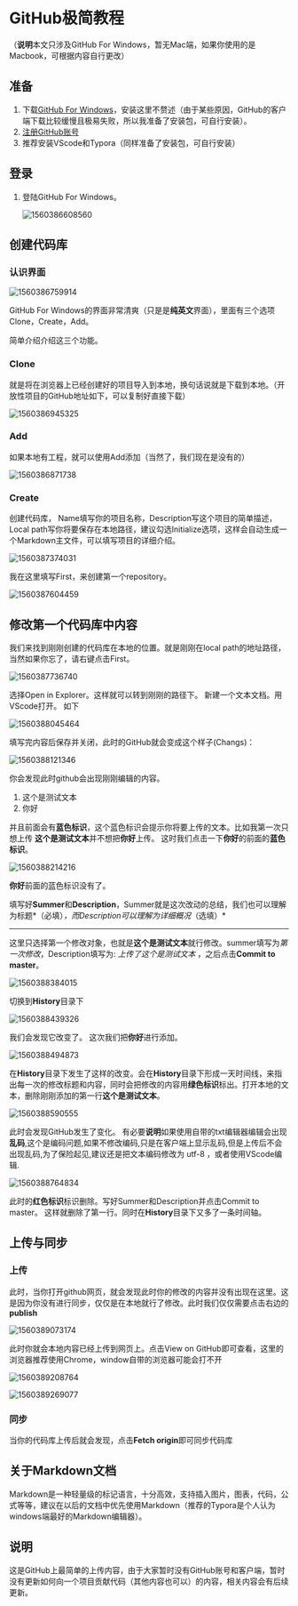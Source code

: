 # GitHub极简教程

（**说明**本文只涉及GitHub For Windows，暂无Mac端，如果你使用的是Macbook，可根据内容自行更改）

## 准备

1. 下载[GitHub For Windows](https://desktop.github.com/)，安装这里不赘述（由于某些原因，GitHub的客户端下载比较缓慢且极易失败，所以我准备了安装包，可自行安装）。
2. [注册GitHub账号](https://github.com/)
3. 推荐安装VScode和Typora（同样准备了安装包，可自行安装）

## 登录

1. 登陆GitHub For Windows。

   ![1560386608560](https://github.com/AlbertZorichHawking/Tutorial/blob/master/Img/1560386608560.png)

## 创建代码库

### 认识界面



![1560386759914](https://github.com/AlbertZorichHawking/Tutorial/blob/master/Img/1560386759914.png)



GitHub For Windows的界面非常清爽（只是是**纯英文**界面），里面有三个选项Clone，Create，Add。

简单介绍介绍这三个功能。

### Clone

就是将在浏览器上已经创建好的项目导入到本地，换句话说就是下载到本地。（开放性项目的GitHub地址如下，可以复制好直接下载）

![1560386945325](C:\Users\Albert\AppData\Roaming\Typora\typora-user-images\1560386945325.png)

### Add

如果本地有工程，就可以使用Add添加（当然了，我们现在是没有的）

![1560386871738](https://github.com/AlbertZorichHawking/Tutorial/blob/master/Img/1560386871738.png)

### Create

创建代码库， Name填写你的项目名称，Description写这个项目的简单描述，Local path写你将要保存在本地路径，建议勾选Initialize选项，这样会自动生成一个Markdown主文件，可以填写项目的详细介绍。

![1560387374031](https://github.com/AlbertZorichHawking/Tutorial/blob/master/Img/1560386945325.png)



我在这里填写First，来创建第一个repository。

![1560387604459](https://github.com/AlbertZorichHawking/Tutorial/blob/master/Img/1560387604459.png)



## 修改第一个代码库中内容

我们来找到刚刚创建的代码库在本地的位置。就是刚刚在local path的地址路径，当然如果你忘了，请右键点击First。

![1560387736740](https://github.com/AlbertZorichHawking/Tutorial/blob/master/Img/1560387736740.png)

选择Open in Explorer。这样就可以转到刚刚的路径下。 新建一个文本文档。用VScode打开。 如下

![1560388045464](https://github.com/AlbertZorichHawking/Tutorial/blob/master/Img/1560388045464.png)

填写完内容后保存并关闭，此时的GitHub就会变成这个样子(Changs)：

![1560388121346](https://github.com/AlbertZorichHawking/Tutorial/blob/master/Img/1560388121346.png)

你会发现此时github会出现刚刚编辑的内容。

1. 这个是测试文本
2. 你好

并且前面会有**蓝色标识**，这个蓝色标识会提示你将要上传的文本。比如我第一次只想上传 **这个是测试文本**并不想把**你好**上传。 这时我们点击一下**你好**的前面的**蓝色标识**。



![1560388214216](https://github.com/AlbertZorichHawking/Tutorial/blob/master/Img/1560388214216.png)



**你好**前面的蓝色标识没有了。 

填写好**Summer**和**Description**，Summer就是这次改动的总结，我们也可以理解为标题*（必填）*，而Description可以理解为详细概况*（选填）*

------

这里只选择第一个修改对象，也就是**这个是测试文本**就行修改。summer填写为*第一次修改*，Description填写为: *上传了这个是测试文本* ，之后点击**Commit to master**。

![1560388384015](https://github.com/AlbertZorichHawking/Tutorial/blob/master/Img/1560388384015.png)



切换到**History**目录下



![1560388439326](https://github.com/AlbertZorichHawking/Tutorial/blob/master/Img/1560388439326.png)



我们会发现它改变了。 这次我们把**你好**进行添加。

![1560388494873](https://github.com/AlbertZorichHawking/Tutorial/blob/master/Img/1560388494873.png)



在**History**目录下发生了这样的改变。会在**History**目录下形成一天时间线，来指出每一次的修改标题和内容，同时会把修改的内容用**绿色标识**标出。打开本地的文本，删除刚刚添加的第一行**这个是测试文本**。

![1560388590555](https://github.com/AlbertZorichHawking/Tutorial/blob/master/Img/1560388590555.png)

此时会发现GitHub发生了变化。 有必要**说明**如果使用自带的txt编辑器编辑会出现**乱码**,这个是编码问题,如果不修改编码,只是在客户端上显示乱码,但是上传后不会出现乱码,为了保险起见,建议还是把文本编码修改为 utf-8 ，或者使用VScode编辑.

![1560388764834](https://github.com/AlbertZorichHawking/Tutorial/blob/master/Img/1560388764834.png)



此时的**红色标识**标识删除。写好Summer和Description并点击Commit to master。 这样就删除了第一行。同时在**History**目录下又多了一条时间轴。

## 上传与同步

### 上传

此时，当你打开github网页，就会发现此时你的修改的内容并没有出现在这里。这是因为你没有进行同步，仅仅是在本地就行了修改。此时我们仅仅需要点击右边的**publish**



![1560389073174](https://github.com/AlbertZorichHawking/Tutorial/blob/master/Img/1560389073174.png)



此时你就会本地内容已经上传到网页上。点击View on GitHub即可查看，这里的浏览器推荐使用Chrome，window自带的浏览器可能会打不开

![1560389208764](https://github.com/AlbertZorichHawking/Tutorial/blob/master/Img/1560389208764.png)



![1560389269077](https://github.com/AlbertZorichHawking/Tutorial/blob/master/Img/1560389269077.png)



### 同步

当你的代码库上传后就会发现，点击**Fetch origin**即可同步代码库

## 关于Markdown文档

Markdown是一种轻量级的标记语言，十分高效，支持插入图片，图表，代码，公式等等，建议在以后的文档中优先使用Markdown（推荐的Typora是个人认为windows端最好的Markdown编辑器）。

## 说明

这是GitHub上最简单的上传内容，由于大家暂时没有GitHub账号和客户端，暂时没有更新如何向一个项目贡献代码（其他内容也可以）的内容，相关内容会有后续更新。
